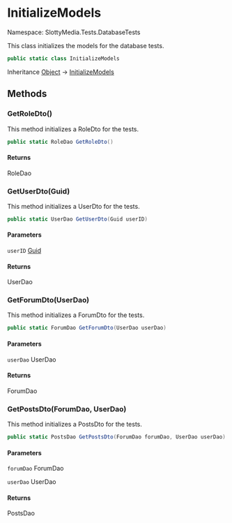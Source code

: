 # InitializeModels

Namespace: SlottyMedia.Tests.DatabaseTests

This class initializes the models for the database tests.

```csharp
public static class InitializeModels
```

Inheritance [Object](https://docs.microsoft.com/en-us/dotnet/api/system.object) → [InitializeModels](./slottymedia.tests.databasetests.initializemodels.md)

## Methods

### **GetRoleDto()**

This method initializes a RoleDto for the tests.

```csharp
public static RoleDao GetRoleDto()
```

#### Returns

RoleDao<br>

### **GetUserDto(Guid)**

This method initializes a UserDto for the tests.

```csharp
public static UserDao GetUserDto(Guid userID)
```

#### Parameters

`userID` [Guid](https://docs.microsoft.com/en-us/dotnet/api/system.guid)<br>

#### Returns

UserDao<br>

### **GetForumDto(UserDao)**

This method initializes a ForumDto for the tests.

```csharp
public static ForumDao GetForumDto(UserDao userDao)
```

#### Parameters

`userDao` UserDao<br>

#### Returns

ForumDao<br>

### **GetPostsDto(ForumDao, UserDao)**

This method initializes a PostsDto for the tests.

```csharp
public static PostsDao GetPostsDto(ForumDao forumDao, UserDao userDao)
```

#### Parameters

`forumDao` ForumDao<br>

`userDao` UserDao<br>

#### Returns

PostsDao<br>
